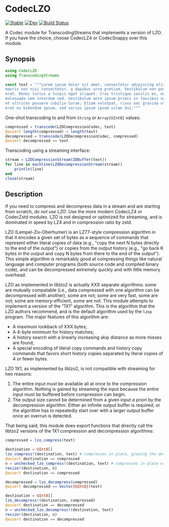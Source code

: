 # CodecLZO

[![Stable](https://img.shields.io/badge/docs-stable-blue.svg)](https://reallyasi9.github.io/CodecLZO.jl/stable/)
[![Dev](https://img.shields.io/badge/docs-dev-blue.svg)](https://reallyasi9.github.io/CodecLZO.jl/dev/)
[![Build Status](https://github.com/reallyasi9/CodecLZO.jl/actions/workflows/CI.yml/badge.svg?branch=development)](https://github.com/reallyasi9/CodecLZO.jl/actions/workflows/CI.yml?query=branch%3Adevelopment)

A Codec module for TranscodingStreams that implements a version of LZO. If you have the choice, choose CodecLZ4 or CodecSnappy over this module.

## Synopsis

```julia
using CodecLZO
using TranscodingStreams

const text = """Lorem ipsum dolor sit amet, consectetur adipiscing elit. Aenean sollicitudin
mauris non nisi consectetur, a dapibus urna pretium. Vestibulum non posuere
erat. Donec luctus a turpis eget aliquet. Cras tristique iaculis ex, eu
malesuada sem interdum sed. Vestibulum ante ipsum primis in faucibus orci luctus
et ultrices posuere cubilia Curae; Etiam volutpat, risus nec gravida ultricies,
erat ex bibendum ipsum, sed varius ipsum ipsum vitae dui."""
```

One-shot transcoding to and from `String` or `Array{UInt8}` values:

```julia
compressed = transcode(LZOCompressionCodec, text)
@assert length(compressed) < length(text)
decompressed = transcode(LZODecompressionCodec, compressed)
@assert decompressed == text
```
Transcoding using a streaming interface:

```julia
stream = LZOCompressionStream(IOBuffer(text))
for line in eachline(LZODecompressionStream(stream))
    println(line)
end
close(stream)
```

## Description

If you need to compress and decompress data in a stream and are starting from scratch, _do not use LZO_. Use the more modern CodecLZ4 or CodecZstd modules. LZO is not designed or optimized for streaming, and is dominated in speed by LZ4 and in compression ratio by zstd.

LZO (Lempel-Ziv-Oberhumer) is an LZ77-style compression algorithm in that it encodes a given set of bytes as a sequence of commands that represent either literal copies of data (e.g., "copy the next N bytes directly to the end of the output") or copies from the output history (e.g., "go back K bytes in the output and copy N bytes from there to the end of the output"). This simple algorithm is remarkably good at compressing things like natural language and computer programs (both source code and compiled binary code), and can be decompressed extremely quickly and with little memory overhead.

LZO as implemented in liblzo2 is actually XXX separate algorithms: some are mutually compatable (i.e., data compressed with one algorithm can be decompressed with another), some are not; some are very fast, some are not; some are memory-efficient, some are not. This module attempts to implement a version of the "1X1" algorithm. This is the algorithm that the LZO authors recommend, and is the default algorithm used by the `lzop` program. The major features of this algorithm are:
  - A maximum lookback of XXX bytes;
  - A 4-byte minimum for history matches;
  - A history search with a linearly increasing skip distance as more misses are found;
  - A special encoding of literal copy commands and history copy commands that favors short history copies separated by literal copies of 4 or fewer bytes.

LZO 1X1, as implemented by liblzo2, is not compatible with streaming for two reasons:
  1. The entire input must be available all at once to the compression algorithm. Nothing is gained by streaming the input because the entire input must be buffered before compression can begin.
  2. The output size cannot be determined from a given input _a priori_ by the decompression algorithm. Either an infinite output buffer is required, or the algorithm has to repeatedly start over with a larger output buffer once an overrun is detected.

That being said, this module does export functions that directly call the liblzo2 versions of the 1X1 compression and decompression algorithms:

```julia
compressed = lzo_compress(text)

destination = UInt8[]
lzo_compress!(destination, text) # compresses in place, growing the destination as necessary
@assert destination == compressed
n = unchecked_lzo_compress!(destination, text) # compresses in place without resizing the destination, throwing a BoundsError if the compressed data overruns the destination
resize!(destination, n)
@assert destination == compressed

decompressed = lzo_decompress(compressed)
@assert decompressed == Vector{UInt8}(text)

destination = UInt8[]
lzo_decompress!(destination, compressed)
@assert destination == decompressed
n = unchecked_lzo_decompress!(destination, text)
resize!(destination, n)
@assert destination == decompressed
```